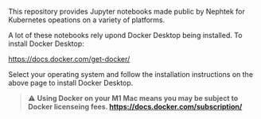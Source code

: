 This repository provides Jupyter notebooks made public by Nephtek for Kubernetes opeations on a variety of platforms.

A lot of these notebooks rely upond Docker Desktop being installed. To install Docker Desktop:

https://docs.docker.com/get-docker/

Select your operating system and follow the installation instructions on the above page to install Docker Desktop.

> :warning: **Using Docker on your M1 Mac means you may be subject to Docker licenseing fees.
https://docs.docker.com/subscription/**
